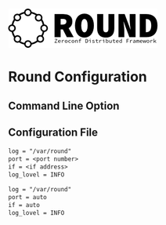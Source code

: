 ![round_logo](./img/round_logo.png)

# Round Configuration

## Command Line Option

## Configuration File

```
log = "/var/round"
port = <port number>
if = <if address>
log_lovel = INFO
```

```
log = "/var/round"
port = auto
if = auto
log_lovel = INFO
```
